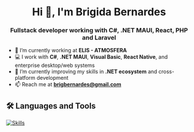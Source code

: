 <h1 align="center">Hi 👋, I'm Brigida Bernardes</h1>
<h3 align="center">Fullstack developer working with C#, .NET MAUI, React, PHP and Laravel</h3>

- 🔭 I’m currently working at **ELIS - ATMOSFERA**
- 💻 I work with **C#**, **.NET MAUI**, **Visual Basic**, **React Native**, and enterprise desktop/web systems
- 🌱 I’m currently improving my skills in **.NET ecosystem** and cross-platform development
- 📫 Reach me at **brigbernardes@gmail.com**

## 🛠️ Languages and Tools

[![Skills](https://skillicons.dev/icons?i=react,nextjs,typescript,javascript,tailwind,php,laravel,c#,dotnet,wordpress,figma&theme=light&perline=6)](https://skillicons.dev)
